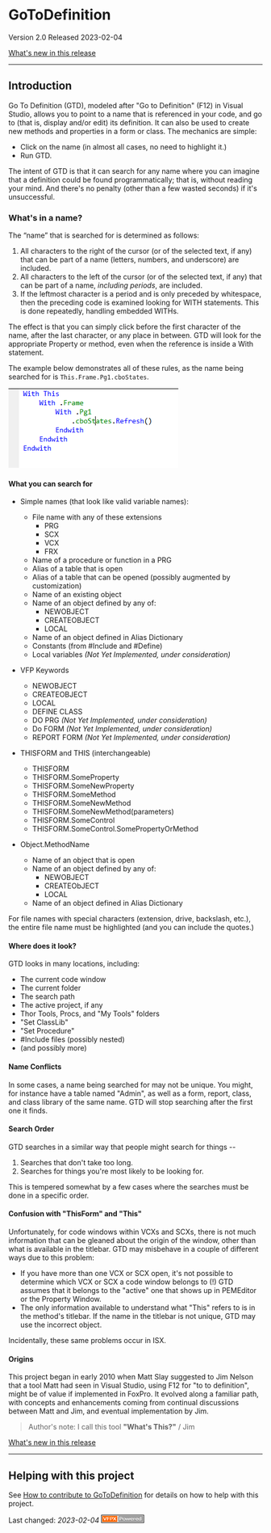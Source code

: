 # GoToDefinition

Version 2.0 Released 2023-02-04

[What's new in this release](Change%20Log.md)

*** 


## Introduction
Go To Definition (GTD), modeled after "Go to Definition" (F12) in Visual Studio, allows you to point to a name that is referenced in your code, and go to (that is, display and/or edit) its definition. It can also be used to create new methods and properties in a form or class.
The mechanics are simple:
* Click on the name (in almost all cases, no need to highlight it.)
* Run GTD. 

The intent of GTD is that it can search for any name where you can imagine that a definition could be found programmatically; that is, without reading your mind.  And there's no penalty (other than a few wasted seconds) if it's unsuccessful.


### What's in a name?
The “name” that is searched for is determined as follows:
1. All characters to the right of the cursor (or of the selected text, if any) that can be part of a name (letters, numbers, and underscore) are included. 
2. All characters to the left of the cursor (or of the selected text, if any) that can be part of a name, _including periods_, are included. 
3. If the leftmost character is a period and is only preceded by whitespace, then the preceding code is examined looking for WITH statements.  This is done repeatedly, handling embedded WITHs. 

The effect is that you can simply click before the first character of the name, after the last character, or any place in between. GTD will look for the appropriate Property or method, even when the reference is inside a With statement.

 The example below demonstrates all of these rules, as the name being searched for is `This.Frame.Pg1.cboStates`.

![](documents/Images/Embedded%20Withs.png)

#### What you can search for


* Simple names (that look like valid variable names):
	* File name with any of these extensions
		* PRG
		* SCX
		* VCX
		* FRX
	* Name of a procedure or function in a PRG
	* Alias of a table that is open
	* Alias of a table that can be opened (possibly augmented by customization)
	* Name of an existing object
	* Name of an object defined by any of:
		* NEWOBJECT
		* CREATEOBJECT
		* LOCAL
	* Name of an object defined in Alias Dictionary
	* Constants (from #Include and #Define)
	* Local variables _(Not Yet Implemented, under consideration)_
 
* VFP Keywords
	* NEWOBJECT
	* CREATEOBJECT
	* LOCAL
	* DEFINE CLASS
	* DO PRG  _(Not Yet Implemented, under consideration)_
	* Do FORM  _(Not Yet Implemented, under consideration)_
	* REPORT FORM  _(Not Yet Implemented, under consideration)_
 
* THISFORM and THIS (interchangeable)
	* THISFORM
	* THISFORM.SomeProperty
	* THISFORM.SomeNewProperty
	* THISFORM.SomeMethod
	* THISFORM.SomeNewMethod
	* THISFORM.SomeNewMethod(parameters)
	* THISFORM.SomeControl
	* THISFORM.SomeControl.SomePropertyOrMethod
 
* Object.MethodName  
    * Name of an object that is open
	* Name of an object defined by any of:
	    * NEWOBJECT
		* CREATEObJECT
		* LOCAL
	* Name of an object defined in Alias Dictionary
 
For file names with special characters (extension, drive, backslash, etc.), the entire file name must be highlighted (and you can include the quotes.)


#### Where does it look?

GTD looks in many locations, including:
*   The current code window
*   The current folder
*   The search path
*   The active project, if any
*   Thor Tools, Procs, and "My Tools" folders
*   "Set ClassLib"
*   "Set Procedure"
*   #Include files (possibly nested)
*   (and possibly more)

#### Name Conflicts

In some cases, a name being searched for may not be unique.  You might, for instance have a table named "Admin", as well as a form, report, class, and class library of the same name.  GTD will stop searching after the first one it finds.

#### Search Order

GTD searches in a similar way that people might search for things --
1. Searches that don't take too long.
2. Searches for things you're most likely to be looking for. 

This is tempered somewhat by a few cases where the searches must be done in a specific order.

#### Confusion with "ThisForm" and "This"

Unfortunately, for code windows within VCXs and SCXs, there is not much information that can be gleaned about the origin of the window, other than what is available in the titlebar. GTD may misbehave in a couple of different ways due to this problem:
*   If you have more than one VCX or SCX open, it's not possible to determine which VCX or SCX a code window belongs to (!)  GTD assumes that it belongs to the "active" one that shows up in PEMEditor or the Property Window.
*   The only information available to understand what "This" refers to is in the method's titlebar. If the name in the titlebar is not unique, GTD may use the incorrect object.

Incidentally, these same problems occur in ISX.

#### Origins
This project began in early 2010 when Matt Slay suggested to Jim Nelson that a tool Matt had seen in Visual Studio, using F12 for "to to definition", might be of value if implemented in FoxPro.  It evolved along a familiar path, with concepts and enhancements coming from continual discussions between Matt and Jim, and eventual implementation by Jim.

> Author's note: I call this tool **"What's This?"** / Jim

[What's new in this release](Change%20Log.md)

----
## Helping with this project
See [How to contribute to GoToDefinition](.github/CONTRIBUTING.md) for details on how to help with this project.

Last changed: _2023-02-04_ ![Picture](./documents/images/vfpxpoweredby_alternative.gif)
